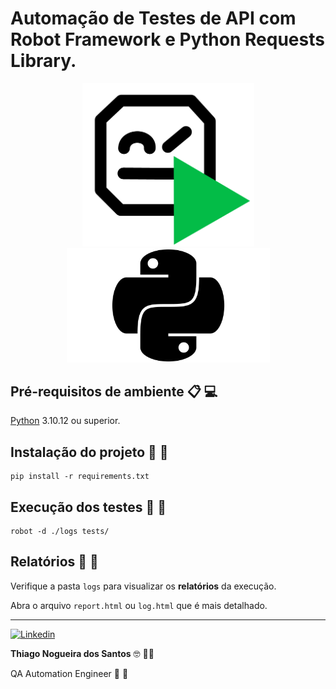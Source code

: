 # Automação de Testes de API com Robot Framework e Python Requests Library.

<p align="center">
    <img src=".github/images/robot.png" width="275px">
    <img src=".github/images/python.png" width="325px">
</p>

## Pré-requisitos de ambiente 📋 💻

[Python](https://www.python.org/downloads/) 3.10.12 ou superior.

## Instalação do projeto 🚀 🚀

```
pip install -r requirements.txt
```

## Execução dos testes 🤖 🤖

```
robot -d ./logs tests/
``````

## Relatórios 📝 📄

Verifique a pasta `logs` para visualizar os <b>relatórios</b> da execução.

Abra o arquivo `report.html` ou `log.html` que é mais detalhado.

---

<a href="https://www.linkedin.com/in/thinogueiras"><img alt="Linkedin" src="https://img.shields.io/badge/-LinkedIn-blue?style=for-the-badge&logo=Linkedin&logoColor=white"></a>

<strong>Thiago Nogueira dos Santos</strong> 🤓 🫰🏽

QA Automation Engineer 🔎 🐞